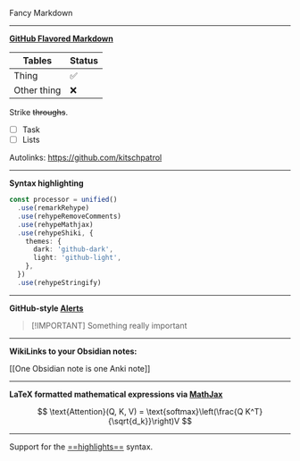 Fancy Markdown

---

**[GitHub Flavored Markdown](https://github.github.com/gfm/)**

| Tables      | Status |
| ----------- | ------ |
| Thing       | ✅     |
| Other thing | ❌     |

Strike ~~throughs~~.

- [ ] Task
- [ ] Lists

Autolinks: <https://github.com/kitschpatrol>

---

**Syntax highlighting**

```ts
const processor = unified()
  .use(remarkRehype)
  .use(rehypeRemoveComments)
  .use(rehypeMathjax)
  .use(rehypeShiki, {
    themes: {
      dark: 'github-dark',
      light: 'github-light',
    },
  })
  .use(rehypeStringify)
```

---

**GitHub-style [Alerts](https://docs.github.com/en/get-started/writing-on-github/getting-started-with-writing-and-formatting-on-github/basic-writing-and-formatting-syntax#alerts)**

> \[!IMPORTANT]
> Something really important

---

**WikiLinks to your Obsidian notes:**

[[One Obsidian note is one Anki note]]

---

**LaTeX formatted mathematical expressions via [MathJax](https://www.mathjax.org)**

$$ \text{Attention}(Q, K, V) = \text{softmax}\left(\frac{Q K^T}{\sqrt{d_k}}\right)V $$

---

Support for the [==highlights==](https://github.com/ipikuka/remark-flexible-markers) syntax.
